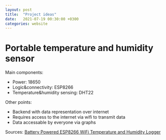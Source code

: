 ```yaml
---
layout: post
title:  "Project ideas"
date:   2021-07-19 00:30:00 +0300
categories: website
---
```



Portable temperature and humidity sensor
==================
Main components:

- Power: 18650
- Logic&connectivity: ESP8266
- Temperature&humidity sensing: DHT22

Other points:

- Backend with data representation over internet
- Requires access to the internet via wifi to transmit data
- Data accessable by everyone via graphs


Sources:
[Battery Powered ESP8266 WiFi Temperature and Humidity Logger](https://tzapu.com/minimalist-battery-powered-esp8266-wifi-temperature-logger/)
